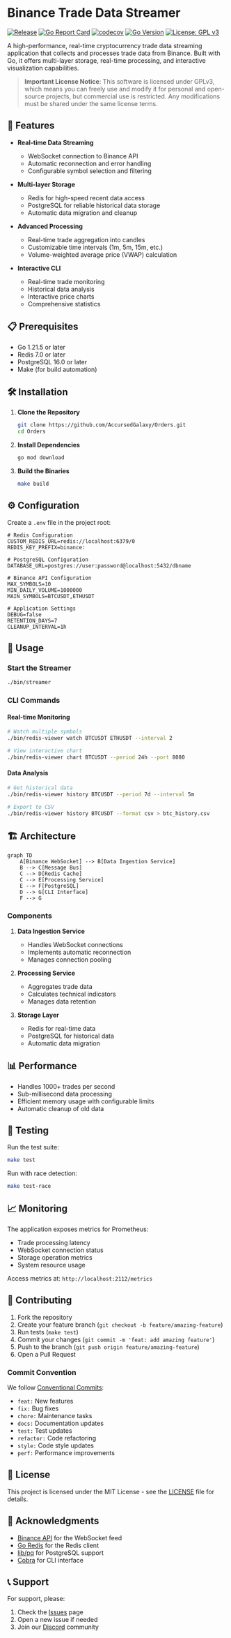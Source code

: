 # Binance Trade Data Streamer

[![Release](https://img.shields.io/github/v/release/AccursedGalaxy/Orders)](https://github.com/AccursedGalaxy/Orders/releases)
[![Go Report Card](https://goreportcard.com/badge/github.com/AccursedGalaxy/Orders)](https://goreportcard.com/report/github.com/AccursedGalaxy/Orders)
[![codecov](https://codecov.io/gh/AccursedGalaxy/Orders/branch/main/graph/badge.svg)](https://codecov.io/gh/AccursedGalaxy/Orders)
[![Go Version](https://img.shields.io/github/go-mod/go-version/AccursedGalaxy/Orders)](https://go.dev/)
[![License: GPL v3](https://img.shields.io/badge/License-GPLv3-blue.svg)](https://www.gnu.org/licenses/gpl-3.0)

A high-performance, real-time cryptocurrency trade data streaming application that collects and processes trade data from Binance. Built with Go, it offers multi-layer storage, real-time processing, and interactive visualization capabilities.

> **Important License Notice**: This software is licensed under GPLv3, which means you can freely use and modify it for personal and open-source projects, but commercial use is restricted. Any modifications must be shared under the same license terms.

## 🚀 Features

- **Real-time Data Streaming**
  - WebSocket connection to Binance API
  - Automatic reconnection and error handling
  - Configurable symbol selection and filtering

- **Multi-layer Storage**
  - Redis for high-speed recent data access
  - PostgreSQL for reliable historical data storage
  - Automatic data migration and cleanup

- **Advanced Processing**
  - Real-time trade aggregation into candles
  - Customizable time intervals (1m, 5m, 15m, etc.)
  - Volume-weighted average price (VWAP) calculation

- **Interactive CLI**
  - Real-time trade monitoring
  - Historical data analysis
  - Interactive price charts
  - Comprehensive statistics

## 📋 Prerequisites

- Go 1.21.5 or later
- Redis 7.0 or later
- PostgreSQL 16.0 or later
- Make (for build automation)

## 🛠 Installation

1. **Clone the Repository**
   ```bash
   git clone https://github.com/AccursedGalaxy/Orders.git
   cd Orders
   ```

2. **Install Dependencies**
   ```bash
   go mod download
   ```

3. **Build the Binaries**
   ```bash
   make build
   ```

## ⚙️ Configuration

Create a `.env` file in the project root:

```env
# Redis Configuration
CUSTOM_REDIS_URL=redis://localhost:6379/0
REDIS_KEY_PREFIX=binance:

# PostgreSQL Configuration
DATABASE_URL=postgres://user:password@localhost:5432/dbname

# Binance API Configuration
MAX_SYMBOLS=10
MIN_DAILY_VOLUME=1000000
MAIN_SYMBOLS=BTCUSDT,ETHUSDT

# Application Settings
DEBUG=false
RETENTION_DAYS=7
CLEANUP_INTERVAL=1h
```

## 🚦 Usage

### Start the Streamer

```bash
./bin/streamer
```

### CLI Commands

#### Real-time Monitoring
```bash
# Watch multiple symbols
./bin/redis-viewer watch BTCUSDT ETHUSDT --interval 2

# View interactive chart
./bin/redis-viewer chart BTCUSDT --period 24h --port 8080
```

#### Data Analysis
```bash
# Get historical data
./bin/redis-viewer history BTCUSDT --period 7d --interval 5m

# Export to CSV
./bin/redis-viewer history BTCUSDT --format csv > btc_history.csv
```

## 🏗 Architecture

```mermaid
graph TD
    A[Binance WebSocket] --> B[Data Ingestion Service]
    B --> C[Message Bus]
    C --> D[Redis Cache]
    C --> E[Processing Service]
    E --> F[PostgreSQL]
    D --> G[CLI Interface]
    F --> G
```

### Components

1. **Data Ingestion Service**
   - Handles WebSocket connections
   - Implements automatic reconnection
   - Manages connection pooling

2. **Processing Service**
   - Aggregates trade data
   - Calculates technical indicators
   - Manages data retention

3. **Storage Layer**
   - Redis for real-time data
   - PostgreSQL for historical data
   - Automatic data migration

## 📊 Performance

- Handles 1000+ trades per second
- Sub-millisecond data processing
- Efficient memory usage with configurable limits
- Automatic cleanup of old data

## 🧪 Testing

Run the test suite:

```bash
make test
```

Run with race detection:

```bash
make test-race
```

## 📈 Monitoring

The application exposes metrics for Prometheus:

- Trade processing latency
- WebSocket connection status
- Storage operation metrics
- System resource usage

Access metrics at: `http://localhost:2112/metrics`

## 🤝 Contributing

1. Fork the repository
2. Create your feature branch (`git checkout -b feature/amazing-feature`)
3. Run tests (`make test`)
4. Commit your changes (`git commit -m 'feat: add amazing feature'`)
5. Push to the branch (`git push origin feature/amazing-feature`)
6. Open a Pull Request

### Commit Convention

We follow [Conventional Commits](https://www.conventionalcommits.org/):

- `feat:` New features
- `fix:` Bug fixes
- `chore:` Maintenance tasks
- `docs:` Documentation updates
- `test:` Test updates
- `refactor:` Code refactoring
- `style:` Code style updates
- `perf:` Performance improvements

## 📄 License

This project is licensed under the MIT License - see the [LICENSE](LICENSE) file for details.

## 🙏 Acknowledgments

- [Binance API](https://binance-docs.github.io/apidocs/) for the WebSocket feed
- [Go Redis](https://redis.uptrace.dev/) for the Redis client
- [lib/pq](https://github.com/lib/pq) for PostgreSQL support
- [Cobra](https://github.com/spf13/cobra) for CLI interface

## 📞 Support

For support, please:
1. Check the [Issues](https://github.com/AccursedGalaxy/Orders/issues) page
2. Open a new issue if needed
3. Join our [Discord](https://discord.gg/your-invite) community
